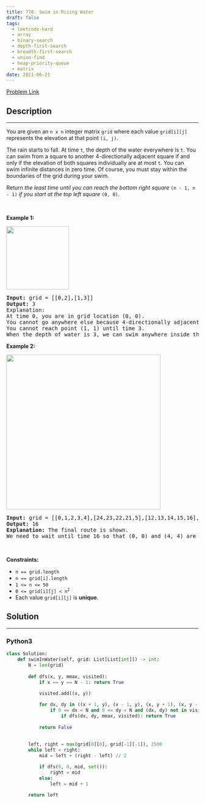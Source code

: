 ```yaml
---
title: 778. Swim in Rising Water
draft: false
tags: 
  - leetcode-hard
  - array
  - binary-search
  - depth-first-search
  - breadth-first-search
  - union-find
  - heap-priority-queue
  - matrix
date: 2021-06-21
---
```


[Problem Link](https://leetcode.com/problems/swim-in-rising-water/)

## Description

---
<p>You are given an <code>n x n</code> integer matrix <code>grid</code> where each value <code>grid[i][j]</code> represents the elevation at that point <code>(i, j)</code>.</p>

<p>The rain starts to fall. At time <code>t</code>, the depth of the water everywhere is <code>t</code>. You can swim from a square to another 4-directionally adjacent square if and only if the elevation of both squares individually are at most <code>t</code>. You can swim infinite distances in zero time. Of course, you must stay within the boundaries of the grid during your swim.</p>

<p>Return <em>the least time until you can reach the bottom right square </em><code>(n - 1, n - 1)</code><em> if you start at the top left square </em><code>(0, 0)</code>.</p>

<p>&nbsp;</p>
<p><strong class="example">Example 1:</strong></p>
<img alt="" src="https://assets.leetcode.com/uploads/2021/06/29/swim1-grid.jpg" style="width: 164px; height: 165px;" />
<pre>
<strong>Input:</strong> grid = [[0,2],[1,3]]
<strong>Output:</strong> 3
Explanation:
At time 0, you are in grid location (0, 0).
You cannot go anywhere else because 4-directionally adjacent neighbors have a higher elevation than t = 0.
You cannot reach point (1, 1) until time 3.
When the depth of water is 3, we can swim anywhere inside the grid.
</pre>

<p><strong class="example">Example 2:</strong></p>
<img alt="" src="https://assets.leetcode.com/uploads/2021/06/29/swim2-grid-1.jpg" style="width: 404px; height: 405px;" />
<pre>
<strong>Input:</strong> grid = [[0,1,2,3,4],[24,23,22,21,5],[12,13,14,15,16],[11,17,18,19,20],[10,9,8,7,6]]
<strong>Output:</strong> 16
<strong>Explanation:</strong> The final route is shown.
We need to wait until time 16 so that (0, 0) and (4, 4) are connected.
</pre>

<p>&nbsp;</p>
<p><strong>Constraints:</strong></p>

<ul>
	<li><code>n == grid.length</code></li>
	<li><code>n == grid[i].length</code></li>
	<li><code>1 &lt;= n &lt;= 50</code></li>
	<li><code>0 &lt;= grid[i][j] &lt;&nbsp;n<sup>2</sup></code></li>
	<li>Each value <code>grid[i][j]</code> is <strong>unique</strong>.</li>
</ul>


## Solution

---
### Python3
``` py title='swim-in-rising-water'
class Solution:
    def swimInWater(self, grid: List[List[int]]) -> int:
        N = len(grid)
        
        def dfs(x, y, mmax, visited):
            if x == y == N - 1: return True
            
            visited.add((x, y))

            for dx, dy in ((x + 1, y), (x - 1, y), (x, y + 1), (x, y - 1)):
                if 0 <= dx < N and 0 <= dy < N and (dx, dy) not in visited and grid[dx][dy] <= mmax:
                    if dfs(dx, dy, mmax, visited): return True
                        
            return False
            
        
        left, right = max(grid[0][0], grid[-1][-1]), 2500
        while left < right:
            mid = left + (right - left) // 2

            if dfs(0, 0, mid, set()):
                right = mid
            else:
                left = mid + 1
            
        return left
```


